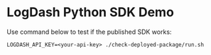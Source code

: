 # LogDash Python SDK Demo

Use command below to test if the published SDK works:

```
LOGDASH_API_KEY=<your-api-key> ./check-deployed-package/run.sh
```
